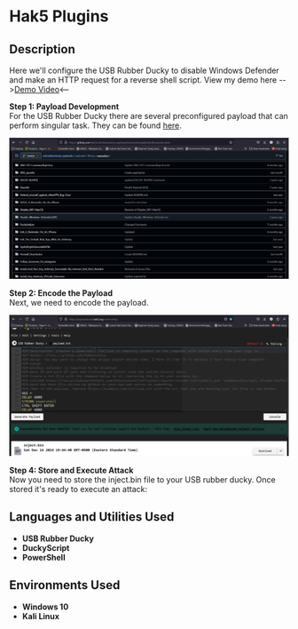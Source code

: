 <h1>Hak5 Plugins</h1>

<h2>Description</h2>
Here we'll configure the USB Rubber Ducky to disable Windows Defender and make an HTTP request for a reverse shell script. View my demo here --><a href="https://youtu.be/Lwp7VJKKu5w?si=COM60IkqX5ZO7TK9">Demo Video</a><--<br />

<b>Step 1: Payload Development</b><br/>
For the USB Rubber Ducky there are several preconfigured payload that can perform singular task. They can be found <a href="https://github.com/hak5/usbrubberducky-payloads/tree/master/payloads">here</a>. 
<p align="center">
  <img src="./imgs/ducky_script_home.png"/>
</p>
<b>Step 2: Encode the Payload</b><br/>
Next, we need to encode the payload.
<p align="center">
  <img src="./imgs/encoder.png"/>
</p>
<b>Step 4: Store and Execute Attack</b><br/>
Now you need to store the inject.bin file to your USB rubber ducky. Once stored it's ready to execute an attack:


<h2>Languages and Utilities Used</h2>
 
- <b>USB Rubber Ducky</b>
- <b>DuckyScript</b>
- <b>PowerShell</b>

<h2>Environments Used </h2>

- <b>Windows 10</b>
- <b>Kali Linux</b>


<!--
 ```diff
- text in red
+ text in green
! text in orange
# text in gray
@@ text in purple (and bold)@@
```
--!>
